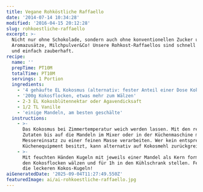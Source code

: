 ```yaml
---
title: Vegane Rohköstliche Raffaello
date: '2014-07-14 10:34:28'
modified: '2016-04-15 20:12:28'
slug: rohkoestliche-raffaello
excerpt: >-
  Nicht nur ohne Schokolade, sondern auch ohne konventionellen Zucker und
  Aromazusätze, Milchpulver&Co! Unsere Rohkost-Raffaellos sind schnell gemacht
  und einfach zauberhaft.
recipe:
  name: ''
  prepTime: PT10M
  totalTime: PT10M
  servings: 1 Portion
  ingredients:
    - '4 gehäufte EL Kokosmus (alternativ: fester Anteil einer Dose Kokosmilch)'
    - '200g Kokosflocken, etwas mehr zum Wälzen'
    - 2-3 EL Kokosblütennektar oder Agavendicksaft
    - 1/2 TL Vanille
    - 'einige Mandeln, am besten geschälte'
  instructions:
    - >-
      Das Kokosmus bei Zimmertemperatur weich werden lassen. Mit den restlichen
      Zutaten bis auf die Mandeln im Mixer oder in der Küchenmaschine mit
      Messereinsatz zu einer feinen Masse verarbeiten. Wer kein entsprechendes
      Küchenequipment besitzt, kann alternativ auf Kokosmehl zurückgreifen.
    - >-
      Mit feuchten Händen Kugeln mit jeweils einer Mandel als Kern formen, in
      den Kokosflocken wälzen und für 1h in den Kühlschrank stellen. Fertig sind
      die leckeren Kokos-Kugeln!
aiGeneratedDate: '2025-09-04T11:27:49.550Z'
featuredImage: ai/ai-rohkoestliche-raffaello.jpg
---
```


